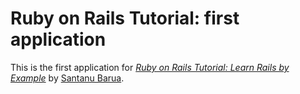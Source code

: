 # Ruby on Rails Tutorial: first application

This is the first application for
[*Ruby on Rails Tutorial: Learn Rails by Example*](http://railstutorial.org/)
by [Santanu Barua](http://ripple.com).